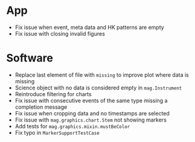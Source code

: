 # App

- Fix issue when event, meta data and HK patterns are empty
- Fix issue with closing invalid figures

# Software

- Replace last element of file with `missing` to improve plot where data is missing
- Science object with no data is considered empty in `mag.Instrument`
- Reintroduce filtering for charts
- Fix issue with consecutive events of the same type missing a completion message
- Fix issue when cropping data and no timestamps are selected
- Fix issue with `mag.graphics.chart.Stem` not showing markers
- Add tests for `mag.graphics.mixin.mustBeColor`
- Fix typo in `MarkerSupportTestCase`